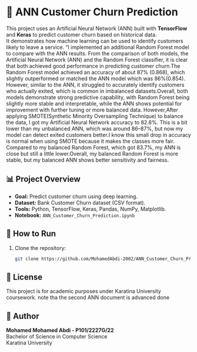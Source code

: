 # 🧠 ANN Customer Churn Prediction

This project uses an Artificial Neural Network (ANN) built with **TensorFlow** and **Keras** to predict customer churn based on historical data.  
It demonstrates how machine learning can be used to identify customers likely to leave a service.
“I implemented an additional Random Forest model to compare with the ANN results.
From the comparison of both models, the Artificial Neural Network (ANN) and the Random Forest classifier, it is clear that both achieved good performance in predicting customer churn.The Random Forest model achieved an accuracy of about 87% (0.868), which slightly outperformed or matched the ANN model which was 86%(0.854). However, similar to the ANN, it struggled to accurately identify customers who actually exited, which is common in imbalanced datasets.Overall, both models demonstrate strong predictive capability, with Random Forest being slightly more stable and interpretable, while the ANN shows potential for improvement with further tuning or more balanced data.
However,After applying SMOTE(Synthetic Minority Oversampling Technique) to balance the data, I got my Artificial Neural Network accuracy to 82.8%. This is a bit lower than my unbalanced ANN, which was around 86–87%, but now my model can detect exited customers better.I know this small drop in accuracy is normal when using SMOTE because it makes the classes more fair. Compared to my balanced Random Forest, which got 83.7%, my ANN is close but still a little lower.Overall, my balanced Random Forest is more stable, but my balanced ANN shows better sensitivity and fairness.

## 📊 Project Overview
- **Goal:** Predict customer churn using deep learning.
- **Dataset:** Bank Customer Churn dataset (CSV format).
- **Tools:** Python, TensorFlow, Keras, Pandas, NumPy, Matplotlib.
- **Notebook:** `ANN_Customer_Churn_Prediction.ipynb`

## 🚀 How to Run
1. Clone the repository:
   ```bash
   git clone https://github.com/MohamedAbdi-2002/ANN_Customer_Churn_Prediction

## 🧾 License
This project is for academic purposes under Karatina University coursework.
note tha the second ANN document is advanced done


## 👤 Author
**Mohamed Mohamed Abdi - P101/2227G/22**  
Bachelor of Science in Computer Science  
Karatina University  


